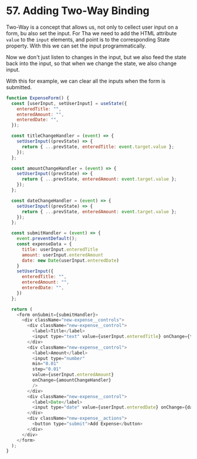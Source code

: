 # 57. Adding Two-Way Binding

Two-Way is a concept that allows us, not only to cellect user input on a form, bu also set the input. For Tha we need to add the HTML attribute `value` to the `input` elements, and point is to the corresponding State property. With this we can set the input programmatically.

Now we don't just listen to changes in the input, but we also feed the state back into the input, so that when we change the state, we also change input.

With this for example, we can clear all the inputs when the form is submitted.

```javascript
function ExpenseForm() {
  const [userInput, setUserInput] = useState({
    enteredTitle: "",
    enteredAmount: "",
    enteredDate: "",
  });

  const titleChangeHandler = (event) => {
    setUserInput((prevState) => {
      return { ...prevState, enteredTitle: event.target.value };
    });
  };

  const amountChangeHandler = (event) => {
    setUserInput((prevState) => {
      return { ...prevState, enteredAmount: event.target.value };
    });
  };

  const dateChangeHandler = (event) => {
    setUserInput((prevState) => {
      return { ...prevState, enteredAmount: event.target.value };
    });
  };

  const submitHandler = (event) => {
    event.preventDefault();
    const expenseData = {
      title: userInput.enteredTitle
      amount: userInput.enteredAmount
      date: new Date(userInput.enteredDate)
    }
    setUserInput({
      enteredTitle: "",
      enteredAmount: "",
      enteredDate: "",
    })
  };

  return (
    <form onSubmit={submitHandler}>
      <div className="new-expense__controls">
        <div className="new-expense__control">
          <label>Title</label>
          <input type="text" value={userInput.enteredTitle} onChange={titleChangeHandler} />
        </div>
        <div className="new-expense__control">
          <label>Amount</label>
          <input type="number"
          min="0.01"
          step="0.01"
          value={userInput.enteredAmount}
          onChange={amountChangeHandler}
          />
        </div>
        <div className="new-expense__control">
          <label>Date</label>
          <input type="date" value={userInput.enteredDate} onChange={dateChangeHandler} />
        </div>
        <div className="new-expense__actions">
          <button type="submit">Add Expense</button>
        </div>
      </div>
    </form>
  );
}
```
